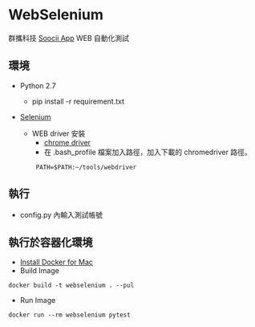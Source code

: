 # WebSelenium

群攜科技 [Soocii App](https://play.google.com/store/apps/details?id=me.soocii.socius&hl=zh_TW) WEB 自動化測試

## 環境

* Python 2.7
    * pip install -r requirement.txt

* [Selenium](https://www.seleniumhq.org)
  * WEB driver 安裝 
    + [chrome driver](https://sites.google.com/a/chromium.org/chromedriver/)
    + 在 .bash_profile 檔案加入路徑，加入下載的 chromedriver 路徑。
    ```console 
     PATH=$PATH:~/tools/webdriver
     ```
    
## 執行

*  config.py 內輸入測試帳號

## 執行於容器化環境

* [Install Docker for Mac](https://docs.docker.com/docker-for-mac/install/)
* Build Image

```
docker build -t webselenium . --pul
```

* Run Image

```
docker run --rm webselenium pytest
```
